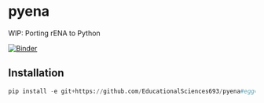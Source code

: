 # pyena
WIP: Porting rENA to Python

[![Binder](https://mybinder.org/badge_logo.svg)](https://mybinder.org/v2/gh/EducationalSciences693/pyena/HEAD)

## Installation

```python
pip install -e git+https://github.com/EducationalSciences693/pyena#egg=pyena
```
